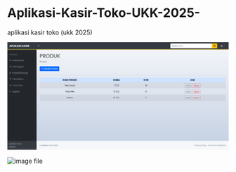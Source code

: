 # Aplikasi-Kasir-Toko-UKK-2025-
aplikasi kasir toko (ukk 2025)

![image file](https://github.com/SingkongAsin/Aplikasi-Kasir-Toko-UKK-2025-/blob/main/ukk%201.png?raw=true)

![image file]()
